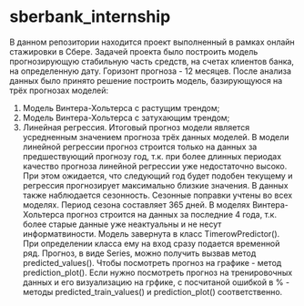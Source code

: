 # sberbank_internship
В данном репозитории находится проект выполненный в рамках онлайн стажировки в Сбере.
Задачей проекта было построить модель прогнозирующую стабильную часть средств, на счетах клиентов банка, на определенную дату. Горизонт прогноза - 12 месяцев. 
После анализа данных  было принято решение построить модель, базирующуюся на трёх прогнозах моделей: 
1. Модель Винтера-Хольтерса с растущим трендом;
2. Модель Винтера-Хольтерса с затухающим трендом;
3. Линейная регрессия.
Итоговый прогноз модели является усредненным значением прогноза трёх данных моделей.
В модели линейной регрессии прогноз строится только на данных за предшествующий прогнозу год, т.к. при более длинных периодах качество прогноза линейной регрессии уже недостаточно высоко. При этом ожидается, что следующий год будет подобен текущему и регрессия прогнозирует максимально близкие значения.
В данных также наблюдается сезонность. Сезонные поправки учтены во всех моделях. Период сезона составляет 365 дней.
В моделях Винтера-Хольтерса прогноз строится на данных за последние 4 года, т.к. более старые данные уже неактуальны и не несут информатвиности.
Модель завернута в класс TimerowPredictor(). При определении класса ему на вход сразу подается временной ряд. 
Прогноз, в виде Series, можно получить вызвав метод predicted_values(). Чтобы посмотреть прогноз на графике - метод prediction_plot(). 
Если нужно посмотреть прогноз на тренировочных данных и его визуализацию на грфике, с посчитаной ошибкой в % - методы predicted_train_values() и prediction_plot() соответственно.
